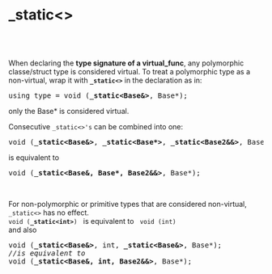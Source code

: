 # \_static<>
&nbsp;  
&nbsp;  
&nbsp;  
When declaring the **type signature of a virtual_func**,
any polymorphic classe/struct type is considered virtual.
To treat a polymorphic type as a non-virtual, wrap it with **```_static<>```** in the declaration as in:
<pre>using type = void (<strong>_static&lt;Base&&gt;</strong>, Base*);</pre>
only the Base* is considered virtual.
&nbsp;  

Consecutive ```_static<>'s``` can be combined into one:
<pre>void (<strong>_static&lt;Base&&gt;</strong>, <strong>_static&lt;Base*&gt;</strong>, <strong>_static&lt;Base2&&&gt;</strong>, Base*);</pre>
is equivalent to
<pre>void (<strong>_static&lt;Base&, Base*, Base2&&&gt;</strong>, Base*);</pre>
&nbsp;  

For non-polymorphic or primitive types that are considered non-virtual, ```_static<>``` has no effect.  
<code>void (<strong>_static&lt;int&gt;</strong>)</code> &nbsp; is equivalent to &nbsp; ```void (int)```   
and also
<pre>void (<strong>_static&lt;Base&&gt;</strong>, int, <strong>_static&lt;Base&&gt;</strong>, Base*);
<i>//is equivalent to</i>
void (<strong>_static&lt;Base&, int, Base2&&&gt;</strong>, Base*);</pre>
